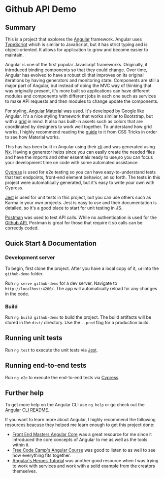 # Github API Demo

## Summary
This is a project that explores the [Angular](https://angular.io/) framework.  Angular uses [TypeScript](https://www.typescriptlang.org/) which is similar to JavaScript, but it has strict typing and is object-oriented.  It allows for application to grow and become easier to maintain.  

Angular is one of the first popular Javascript frameworks.  Originally, it introduced binding components so that they could change.  Over time, Angular has evolved to have a robust cli that improves on its original iterations by having generators and monitoring state.  Components are still a major part of Angular, but instead of doing the MVC way of thinking that was originally present, it's more built so applications can have different modules and components with different jobs in each one such as services to make API requests and then modules to change update the components.  

For styling, [Angular Material](https://material.angular.io/) was used.  It's developed by Google like Angular.  It's a nice styling framework that works similar to Bootstrap, but with a [grid](https://cssreference.io/css-grid/) in mind.  It also has built-in assets such as colors that are coordinated by designers to work well together. To understand how grid works, I highly recommend reading the [guide](https://css-tricks.com/snippets/css/complete-guide-grid/) to it from CSS Tricks in order to see how Material works.

This has has been built in Angular using their [cli](https://cli.angular.io/) and was generated using [Nx](https://nx.dev).  Having a generator helps since you can easily create the needed files and have the imports and other essentials ready to use,so you can focus your development time on code with some automated assistance.  

[Cypress](https://www.cypress.io/) is used for e2e testing so you can have easy-to-understand tests that test endpoints, front-end element behavior, an so forth. The tests in this project were automatically generated, but it's easy to write your own with Cypress. 

[Jest](https://jestjs.io/) is used for unit tests in this project, but you can use others such as Karma in your own projects.  Jest is easy to use and their documentation is detailed, so it's a good place to start for unit testing in JS.

[Postman](https://www.getpostman.com/) was used to test API calls.  While no authentication is used for the [Github API](https://developer.github.com/v3/), Postman is great for those that require it so calls can be correctly coded. 


## Quick Start & Documentation

### Development server
To begin, first clone the project. After you have a local copy of it, `cd` into the `github-demo` folder.  

Run `ng serve github-demo` for a dev server. Navigate to `http://localhost:4200/`. The app will automatically reload for any changes in the code.

### Build

Run `ng build github-demo` to build the project. The build artifacts will be stored in the `dist/` directory. Use the `--prod` flag for a production build.

## Running unit tests

Run `ng test` to execute the unit tests via [Jest](https://karma-runner.github.io).

## Running end-to-end tests

Run `ng e2e` to execute the end-to-end tests via [Cypress](http://www.protractortest.org/).

## Further help

To get more help on the Angular CLI use `ng help` or go check out the [Angular CLI README](https://github.com/angular/angular-cli/blob/master/README.md).

If you want to learn more about Angular, I highly recommend the following resources beacuse they helped me learn enough to get this project done:
* [Front End Masters Angular Core](https://frontendmasters.com/workshops/angular-core/) was a great resource for me since it introduced the core concepts of Angular to me as well as the tools within it.
* [Free Code Camp's Angular Course](https://www.youtube.com/watch?v=2OHbjep_WjQ) was good to listen to as well to see how everything fits together.
* [Angular's Heroes Tutorial](https://angular.io/tutorial) was another good resource when I was trying to work with services and work with a solid example from the creators themselves.
